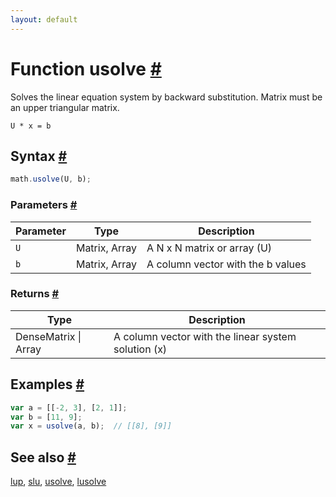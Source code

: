 ```yaml
---
layout: default
---
```


<!-- Note: This file is automatically generated from source code comments. Changes made in this file will be overridden. -->

<h1 id="function-usolve">Function usolve <a href="#function-usolve" title="Permalink">#</a></h1>

Solves the linear equation system by backward substitution. Matrix must be an upper triangular matrix.

`U * x = b`


<h2 id="syntax">Syntax <a href="#syntax" title="Permalink">#</a></h2>

```js
math.usolve(U, b);
```

<h3 id="parameters">Parameters <a href="#parameters" title="Permalink">#</a></h3>

Parameter | Type | Description
--------- | ---- | -----------
`U` | Matrix, Array | A N x N matrix or array (U)
`b` | Matrix, Array | A column vector with the b values

<h3 id="returns">Returns <a href="#returns" title="Permalink">#</a></h3>

Type | Description
---- | -----------
DenseMatrix &#124; Array | A column vector with the linear system solution (x)


<h2 id="examples">Examples <a href="#examples" title="Permalink">#</a></h2>

```js
var a = [[-2, 3], [2, 1]];
var b = [11, 9];
var x = usolve(a, b);  // [[8], [9]]
```


<h2 id="see-also">See also <a href="#see-also" title="Permalink">#</a></h2>

[lup](lup.html),
[slu](slu.html),
[usolve](usolve.html),
[lusolve](lusolve.html)
